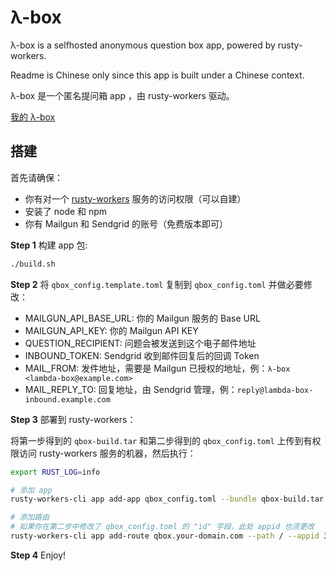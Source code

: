 # λ-box

λ-box is a selfhosted anonymous question box app, powered by rusty-workers.

Readme is Chinese only since this app is built under a Chinese context.

λ-box 是一个匿名提问箱 app ，由 rusty-workers 驱动。

[我的 λ-box](https://qbox.invariant.cn/)

## 搭建

首先请确保：

- 你有对一个 [rusty-workers](https://github.com/losfair/rusty-workers) 服务的访问权限（可以自建）
- 安装了 node 和 npm
- 你有 Mailgun 和 Sendgrid 的账号（免费版本即可）

**Step 1** 构建 app 包:

```bash
./build.sh
```

**Step 2** 将 `qbox_config.template.toml` 复制到 `qbox_config.toml` 并做必要修改：

- MAILGUN_API_BASE_URL: 你的 Mailgun 服务的 Base URL
- MAILGUN_API_KEY: 你的 Mailgun API KEY
- QUESTION_RECIPIENT: 问题会被发送到这个电子邮件地址
- INBOUND_TOKEN: Sendgrid 收到邮件回复后的回调 Token
- MAIL_FROM: 发件地址，需要是 Mailgun 已授权的地址，例：`λ-box <lambda-box@example.com>`
- MAIL_REPLY_TO: 回复地址，由 Sendgrid 管理，例：`reply@lambda-box-inbound.example.com`

**Step 3** 部署到 rusty-workers：

将第一步得到的 `qbox-build.tar` 和第二步得到的 `qbox_config.toml` 上传到有权限访问 rusty-workers 服务的机器，然后执行：

```bash
export RUST_LOG=info

# 添加 app
rusty-workers-cli app add-app qbox_config.toml --bundle qbox-build.tar

# 添加路由
# 如果你在第二步中修改了 qbox_config.toml 的 "id" 字段，此处 appid 也须更改
rusty-workers-cli app add-route qbox.your-domain.com --path / --appid 3f2c84e2-11ee-49c4-b95f-fced6b415161

```

**Step 4** Enjoy!
